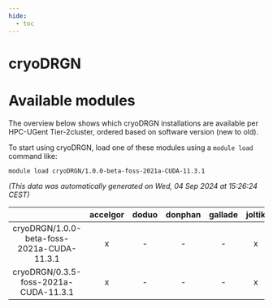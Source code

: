 ```yaml
---
hide:
  - toc
---
```


cryoDRGN
========

# Available modules


The overview below shows which cryoDRGN installations are available per HPC-UGent Tier-2cluster, ordered based on software version (new to old).

To start using cryoDRGN, load one of these modules using a `module load` command like:

```shell
module load cryoDRGN/1.0.0-beta-foss-2021a-CUDA-11.3.1
```

*(This data was automatically generated on Wed, 04 Sep 2024 at 15:26:24 CEST)*  

| |accelgor|doduo|donphan|gallade|joltik|shinx|skitty|
| :---: | :---: | :---: | :---: | :---: | :---: | :---: | :---: |
|cryoDRGN/1.0.0-beta-foss-2021a-CUDA-11.3.1|x|-|-|-|x|-|-|
|cryoDRGN/0.3.5-foss-2021a-CUDA-11.3.1|x|-|-|-|x|-|-|
